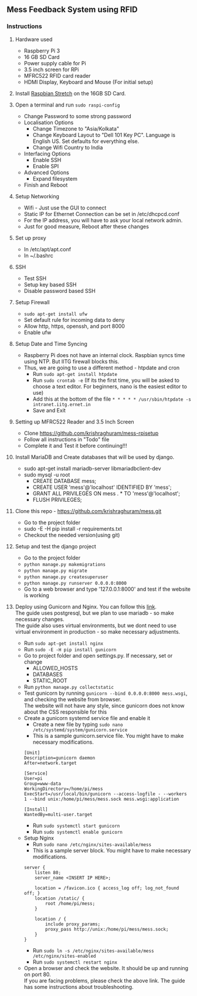 ## Mess Feedback System using RFID

### Instructions

1) Hardware used
	* Raspberry Pi 3
	* 16 GB SD Card
	* Power supply cable for Pi
	* 3.5 inch screen for RPi
	* MFRC522 RFID card reader
	* HDMI Display, Keyboard and Mouse (For initial setup)

2) Install [Raspbian Stretch](https://www.raspberrypi.org/downloads/raspbian/) on the 16GB SD Card.

3) Open a terminal and run `sudo raspi-config`
	* Change Password to some strong password
	* Localisation Options
		* Change Timezone to "Asia/Kolkata"
		* Change Keyboard Layout to "Dell 101 Key PC". Language is English US. Set defaults for everything else. 
		* Change Wifi Country to India
	* Interfacing Options
		* Enable SSH
		* Enable SPI
	* Advanced Options
		* Expand filesystem
	* Finish and Reboot

4) Setup Networking 
	* Wifi - Just use the GUI to connect
	* Static IP for Ethernet Connection can be set in /etc/dhcpcd.conf
	* For the IP address, you will have to ask your local network admin.
	* Just for good measure, Reboot after these changes

5) Set up proxy
	* In /etc/apt/apt.conf
	* In ~/.bashrc

6) SSH
	* Test SSH
	* Setup key based SSH
	* Disable password based SSH

7) Setup Firewall
	* `sudo apt-get install ufw`
	* Set default rule for incoming data to deny
	* Allow http, https, openssh, and port 8000
	* Enable ufw

8) Setup Date and Time Syncing
	* Raspberry Pi does not have an internal clock. Raspbian syncs time using NTP. But IITG firewall blocks this.
	* Thus, we are going to use a different method - htpdate and cron
		* Run `sudo apt-get install htpdate`
		* Run `sudo crontab -e` (If its the first time, you will be asked to choose a text editor. For beginners, nano is the easiest editor to use)
    	* Add this at the bottom of the file
    	`* * * * * /usr/sbin/htpdate -s intranet.iitg.ernet.in`
    	* Save and Exit

9) Setting up MFRC522 Reader and 3.5 Inch Screen
	* Clone https://github.com/krishraghuram/mess-rpisetup
	* Follow all instructions in "Todo" file
	* Complete it and Test it before continuing!!!

10) Install MariaDB and Create databases that will be used by django.
	* sudo apt-get install mariadb-server libmariadbclient-dev
	* sudo mysql -u root
		* CREATE DATABASE mess;
		* CREATE USER 'mess'@'localhost' IDENTIFIED BY 'mess';
		* GRANT ALL PRIVILEGES ON mess . * TO 'mess'@'localhost';
		* FLUSH PRIVILEGES;

11) Clone this repo - https://github.com/krishraghuram/mess.git
	* Go to the project folder
	* sudo -E -H pip install -r requirements.txt
	* Checkout the needed version(using git)

12) Setup and test the django project
	* Go to the project folder
	* `python manage.py makemigrations`
	* `python manage.py migrate`
	* `python manage.py createsuperuser`
	* `python manage.py runserver 0.0.0.0:8000`
	* Go to a web browser and type '127.0.0.1:8000' and test if the website is working

13) Deploy using Gunicorn and Nginx. You can follow this [link](https://www.digitalocean.com/community/tutorials/how-to-set-up-django-with-postgres-nginx-and-gunicorn-on-ubuntu-16-04).  
The guide uses postgresql, but we plan to use mariadb - so make necessary changes.  
The guide also uses virtual environments, but we dont need to use virtual environment in production - so make necessary adjustments.  
	* Run `sudo apt-get install nginx`
	* Run `sudo -E -H pip install gunicorn`
	* Go to project folder and open settings.py. If necessary, set or change
		* ALLOWED_HOSTS
		* DATABASES
		* STATIC_ROOT
	* Run `python manage.py collectstatic`
	* Test gunicorn by running `gunicorn --bind 0.0.0.0:8000 mess.wsgi`, and checking the website from browser.  
	The website will not have any style, since gunicorn does not know about the CSS responsible for this
	* Create a gunicorn systemd service file and enable it
		* Create a new file by typing `sudo nano /etc/systemd/system/gunicorn.service`
		* This is a sample gunicorn.service file. You might have to make necessary modifications.  
		```
		[Unit]
		Description=gunicorn daemon
		After=network.target

		[Service]
		User=pi
		Group=www-data
		WorkingDirectory=/home/pi/mess
		ExecStart=/usr/local/bin/gunicorn --access-logfile - --workers 1 --bind unix:/home/pi/mess/mess.sock mess.wsgi:application

		[Install]
		WantedBy=multi-user.target
		```
		* Run `sudo systemctl start gunicorn`
		* Run `sudo systemctl enable gunicorn`
	* Setup Nginx
		* Run `sudo nano /etc/nginx/sites-available/mess`
		* This is a sample server block. You might have to make necessary modifications.  
		```
		server {
			listen 80;
			server_name <INSERT IP HERE>;

			location = /favicon.ico { access_log off; log_not_found off; }
			location /static/ {
				root /home/pi/mess;
			}

			location / {
				include proxy_params;
				proxy_pass http://unix:/home/pi/mess/mess.sock;
			}
		}
		```
		* Run `sudo ln -s /etc/nginx/sites-available/mess /etc/nginx/sites-enabled`
		* Run `sudo systemctl restart nginx`
	* Open a browser and check the website. It should be up and running on port 80.  
	If you are facing problems, please check the above link. The guide has some instructions about troubleshooting.
